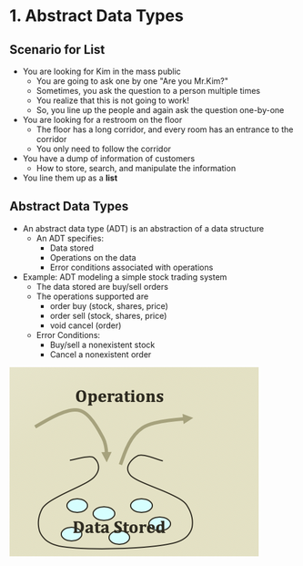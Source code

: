 # 1. Abstract Data Types

## Scenario for List

* You are looking for Kim in the mass public
  * You are going to ask one by one "Are you Mr.Kim?"
  * Sometimes, you ask the question to a person multiple times
  * You realize that this is not going to work!
  * So, you line up the people and again ask the question one-by-one
* You are looking for a restroom on the floor
  * The floor has a long corridor, and every room has an entrance to the corridor
  * You only need to follow the corridor 
* You have a dump of information of customers
  * How to store, search, and manipulate the information
* You line them up as a **list**

## Abstract Data Types

* An abstract data type \(ADT\) is an abstraction of a data structure
  * An ADT specifies:
    * Data stored
    * Operations on the data
    * Error conditions associated with operations
* Example: ADT modeling a simple stock trading system
  * The data stored are buy/sell orders
  * The operations supported are
    * order buy \(stock, shares, price\)
    * order sell \(stock, shares, price\)
    * void cancel \(order\)
  * Error Conditions:
    * Buy/sell a nonexistent stock
    * Cancel a nonexistent order

![](../.gitbook/assets/2019-12-23-11.35.29.png)



